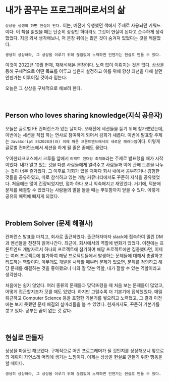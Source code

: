 # 내가 꿈꾸는 프로그래머로서의 삶

`상상을 생생히 하면 현실이 된다.`
이는, 예전에 유행했던 책에서 주제로 사용되던 키워드이다. 이 책을 읽었을 때는 단순히 상상만 하더라도 그것이 현실이 된다고 순수하게 생각했었다. 지금 와서 생각해보니, 저 문장 뒤에는 많은 것이 숨겨져 있었다는 것을 깨달았다.

`생생히 상상하라, 그 상상을 이루기 위해 끊임없이 노력하면 언젠가는 현실로 만들 수 있다.`

이것이 2022년 10월 현재, 재해석해본 문장이다. 노력 없이 이뤄지는 것은 없다. 상상을 통해 구체적으로 어떤 목표를 이루고 싶은지 설정하고 이를 위해 항상 최선을 다해 살면 언젠가는 이루어질 것이라 믿는다.

오늘은 그 상상을 구체적으로 해보려 한다.

<br>

## Person who loves sharing knowledge(지식 공유자)

오늘은 글로벌 FE 컨퍼런스가 있는 날이다. 오래전에 세션들을 듣기 위해 참가했었는데, 이번에는 세션을 직접 하는 연사로 참여하게 되어서 감회가 새롭다. 이번에 발표할 주제는 `JavaScript ES2028과(와) 이에 따른 프론트엔드에서의 새로운 패러다임`이다. 이렇게 글로벌 컨퍼런스에서 세션을 하게 될 줄은 꿈에도 몰랐다.

우아한테크코스에서 크루들 앞에서 `리액트 렌더링 최적화`라는 주제로 발표했을 때가 시작이었다. 내가 알고 있는 것을 다른 사람들에게 알려주고 사람들과 이에 관해 토론을 나누는 것이 너무 즐거웠다. 그 이후로 기회가 있을 때마다 회사 내에서 공부하거나 경험한 것들을 공유하였고, 따로 참석하고 있는 개발 커뮤니티에서도 꾸준히 지식을 공유했었다. 처음에는 많이 긴장되었지만, 점차 하다 보니 익숙해지고 재밌었다. 거기에, 덕분에 문제를 해결할 수 있었다는 사람들의 말을 들을 때는 뿌듯함까지 얻을 수 있다. 이렇게 공유의 매력에 빠지게 되었다.

<br>

## Problem Solver (문제 해결사)

컨퍼런스 발표를 마치고, 회사로 출근하였다. 출근하자마자 slack에 접속하여 밀린 DM과 멘션들을 천천히 읽어나간다. 최근에, 회사에서의 역할에 변화가 있었다. 이전에는 프론트엔드 개발자로서 하나의 프로젝트에 참가하여 해당 프로젝트에만 집중했다면, 이제는 여러 프로젝트에 참가하여 해당 프로젝트들에서 발생하는 문제들에 대해서 총괄하고 리드하는 역할이다. 아무래도 개발을 시작할 때부터 문제가 있으면, 문제를 정의하고 해당 문제를 해결하는 것을 좋아했으니 나와 잘 맞는 역할, 내가 잘할 수 있는 역할이라고 생각한다.

처음에는 쉽지 않았다. 여러 종류의 문제들과 맞닥뜨렸을 때 처음 보는 문제들이 많았고, 어떻게 접근할지조차 모를 때도 있었다. 하지만 그럴수록 더 기본기에 집착했었다. 매일 퇴근하고 Computer Science 등을 포함한 기본기를 쌓으려고 노력했고, 그 결과 이전에는 보지 못했던 문제 해결의 실마리들을 볼 수 있었다. 현재까지도, 꾸준히 기본기를 쌓고 있다. 공부는 끝이 없는 것 같다.

<br>

## 현실로 만들자

상상을 마음껏 해보았다. 구체적으로 어떤 프로그래머가 될 것인지를 상상해보니 앞으로의 계획이 자연스레 머리에 생기는 느낌이다.
이제는 상상을 현실로 만들기 위한 행동을 할 때이다.

`생생히 상상하라, 그 상상을 이루기 위해 끊임없이 노력하면 언젠가는 현실로 만들 수 있다.`
